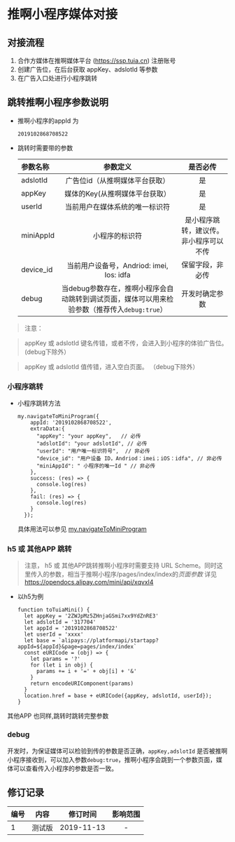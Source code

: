 # 推啊小程序媒体对接

## 对接流程

1. 合作方媒体在推啊媒体平台 (https://ssp.tuia.cn) 注册账号
2. 创建广告位，在后台获取 appKey、adslotId 等参数
3. 在广告入口处进行小程序跳转

## 跳转推啊小程序参数说明

* 推啊小程序的appId 为 
  ```
  2019102868708522
  ```
* 跳转时需要带的参数

  | 参数名称 | 参数定义 | 是否必传 | 
  |:----|:-----:|:----:|
  | adslotId| 广告位id（从推啊媒体平台获取）| 是 |
  | appKey | 媒体的Key(从推啊媒体平台获取）| 是 |
  | userId | 当前用户在媒体系统的唯一标识符 | 是 |
  | miniAppId | 小程序的标识符 | 是小程序跳转，建议传。非小程序可以不传 |
  | device_id | 当前用户设备号，Andriod: imei, Ios: idfa | 保留字段，非必传 | 
  | debug | 当debug参数存在，推啊小程序会自动跳转到调试页面，媒体可以用来检验参数（推荐传入```debug:true```） | 开发时确定参数 |
 
> 注意：

> appKey 或 adslotId 键名传错，或者不传，会进入到小程序的体验广告位。(debug下除外）

> appKey 或 adslotId 值传错，进入空白页面。 （debug下除外）

### 小程序跳转

* 小程序跳转方法

  ```
  my.navigateToMiniProgram({
      appId: '2019102868708522',
      extraData:{
        "appKey": "your appKey",   // 必传
        "adslotId": "your adslotId", // 必传
        "userId": "用户唯一标识符号",  // 非必传
        "device_id": "用户设备 ID，Andriod：imei；iOS：idfa", // 非必传
        "miniAppId": " 小程序的唯一Id " // 非必传
      },
      success: (res) => {
        console.log(res)
      },
      fail: (res) => {
        console.log(res)
      }
    });
  ```
  具体用法可以参见 [my.navigateToMiniProgram](https://docs.alipay.com/mini/api/yz6gnx)
  

### h5 或 其他APP 跳转

> 注意， h5 或 其他APP跳转推啊小程序时需要支持 URL Scheme。同时这里传入的参数，相当于推啊小程序/pages/index/index的*页面参数* 详见 https://opendocs.alipay.com/mini/api/xqvxl4
  
* 以h5为例

  ```
  function toTuiaMini() {
    let appKey = '2ZWJpMz5ZHnjaGSmi7xx9YdZnRE3'
    let adslotId = '317704'
    let appId = '2019102868708522'
    let userId = 'xxxx'
    let base = `alipays://platformapi/startapp?appId=${appId}&page=pages/index/index`
    const eURICode = (obj) => {
      let params = '?'
      for (let i in obj) {
        params += i + '=' + obj[i] + '&'
      }
      return encodeURIComponent(params)
    }
    location.href = base + eURICode({appKey, adslotId, userId});
  }
  ```
其他APP 也同样,跳转时跳转完整参数

### debug

开发时，为保证媒体可以检验到传的参数是否正确，```appKey,adslotId``` 是否被推啊小程序接收到，可以加入参数```debug:true```，推啊小程序会跳到一个参数页面，媒体可以查看传入小程序的参数是否一致。

## 修订记录

| 编号 | 内容 | 修订时间 | 影响范围 |
| :--- | :---: | :---: | :--: |
| 1 | 测试版 | 2019-11-13 | - |
